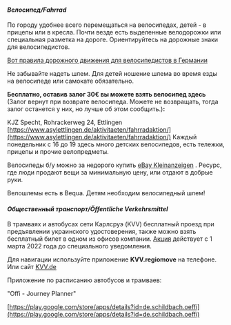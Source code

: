 
#### _Велосипед/Fahrrad_

По городу удобнее всего перемещаться на велосипедах, детей - в прицепы или в кресла. Почти везде есть выделенные велодорожки или специальная разметка на дороге. Ориентируйтесь на дорожные знаки для велосипедистов.

[Вот правила дорожного движения для велосипедистов в Германии](https://www.vg-l.de/dokumente/asyl/verkehr/verkehrsregeln-russisch.pdf?cid=9f)

Не забывайте надеть шлем. Для детей ношение шлема во время езды на велосипеде или самокате обязательно.

**Бесплатно, оставив залог 30€ вы можете взять велосипед здесь** (Залог вернут при возврате велосипеда. Можете не возвращать, тогда залог останется у них, но лучше об этом сообщить.)**:**

KJZ Specht, Rohrackerweg 24, Ettlingen [](https://www.asylettlingen.de/aktivitaeten/fahrradaktion/)[https://www.asylettlingen.de/aktivitaeten/fahrradaktion/](https://www.asylettlingen.de/aktivitaeten/fahrradaktion/) Каждый понедельник с 16 до 19 здесь много детских велосипедов, есть тележки, прицепы и прочие велопредметы.

Велосипеды б/у можно за недорого купить [eBay Kleinanzeigen](https://www.ebay-kleinanzeigen.de/) . Ресурс, где люди продают вещи за минимальную цену, или отдают в добрые руки.

Велошлемы есть в Bequa. Детям необходим велосипедный шлем!

#### _Общественный транспорт/Öffentliche Verkehrsmittel_

В трамваях и автобусах сети Карлсруэ (KVV) бесплатный проезд при предъявлении украинского удостоверения, также можно взять бесплатный билет в одном из офисов компании. [Акция](https://www.kvv.de/unternehmen/kvv-news/detail/gefluechtete-aus-der-ukraine-koennen-kostenlos-busse-und-bahnen-im-kvv-nutzen-1.html) действует с 1 марта 2022 года до специального уведомления.

Для навигации используйте приложение **KVV.regiomove** на телефоне. Или сайт [KVV.de](https://www.kvv.de/)

Приложение по расписанию автобусов и трамваев:

"Offi - Journey Planner"

[](https://play.google.com/store/apps/details?id=de.schildbach.oeffi)[https://play.google.com/store/apps/details?id=de.schildbach.oeffi](https://play.google.com/store/apps/details?id=de.schildbach.oeffi)